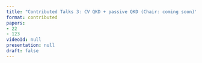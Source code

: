 ```yaml
---
title: "Contributed Talks 3: CV QKD + passive QKD (Chair: coming soon)"
format: contributed
papers:
- 22
- 123
videoId: null
presentation: null
draft: false
---
```

